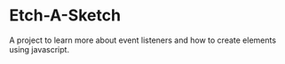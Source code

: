 # Etch-A-Sketch
A project to learn more about event listeners and how to create
elements using javascript. 
